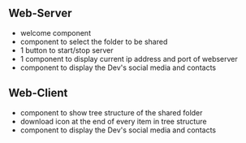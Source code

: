 ## Web-Server

- welcome component
- component to select the folder to be shared
- 1 button to start/stop server
- 1 component to display current ip address and port of webserver
- component to display the Dev's social media and contacts



## Web-Client

- component to show tree structure of the shared folder
- download icon at the end of every item in tree structure
- component to display the Dev's social media and contacts


